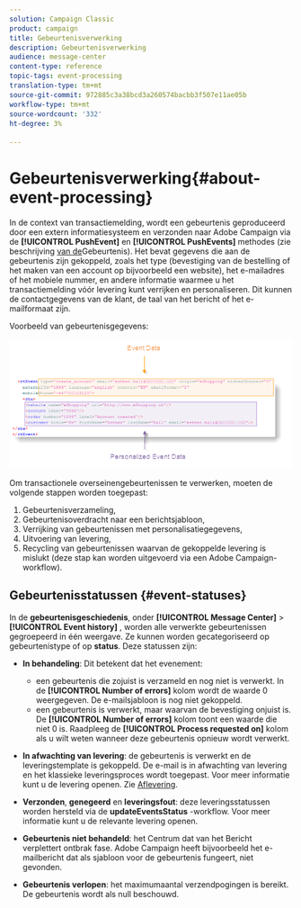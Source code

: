 ```yaml
---
solution: Campaign Classic
product: campaign
title: Gebeurtenisverwerking
description: Gebeurtenisverwerking
audience: message-center
content-type: reference
topic-tags: event-processing
translation-type: tm+mt
source-git-commit: 972885c3a38bcd3a260574bacbb3f507e11ae05b
workflow-type: tm+mt
source-wordcount: '332'
ht-degree: 3%

---
```



# Gebeurtenisverwerking{#about-event-processing}

In de context van transactiemelding, wordt een gebeurtenis geproduceerd door een extern informatiesysteem en verzonden naar Adobe Campaign via de **[!UICONTROL PushEvent]** en **[!UICONTROL PushEvents]** methodes (zie beschrijving [van de](../../message-center/using/event-description.md)Gebeurtenis). Het bevat gegevens die aan de gebeurtenis zijn gekoppeld, zoals het type (bevestiging van de bestelling of het maken van een account op bijvoorbeeld een website), het e-mailadres of het mobiele nummer, en andere informatie waarmee u het transactiemelding vóór levering kunt verrijken en personaliseren. Dit kunnen de contactgegevens van de klant, de taal van het bericht of het e-mailformaat zijn.

Voorbeeld van gebeurtenisgegevens:

![](assets/messagecenter_events_request_001.png)

Om transactionele overseinengebeurtenissen te verwerken, moeten de volgende stappen worden toegepast:

1. Gebeurtenisverzameling,
1. Gebeurtenisoverdracht naar een berichtsjabloon,
1. Verrijking van gebeurtenissen met personalisatiegegevens,
1. Uitvoering van levering,
1. Recycling van gebeurtenissen waarvan de gekoppelde levering is mislukt (deze stap kan worden uitgevoerd via een Adobe Campaign-workflow).

## Gebeurtenisstatussen {#event-statuses}

In de **gebeurtenisgeschiedenis**, onder **[!UICONTROL Message Center]** > **[!UICONTROL Event history]** , worden alle verwerkte gebeurtenissen gegroepeerd in één weergave. Ze kunnen worden gecategoriseerd op gebeurtenistype of op **status**. Deze statussen zijn:

* **In behandeling**: Dit betekent dat het evenement:

   * een gebeurtenis die zojuist is verzameld en nog niet is verwerkt. In de **[!UICONTROL Number of errors]** kolom wordt de waarde 0 weergegeven. De e-mailsjabloon is nog niet gekoppeld.
   * een gebeurtenis is verwerkt, maar waarvan de bevestiging onjuist is. De **[!UICONTROL Number of errors]** kolom toont een waarde die niet 0 is. Raadpleeg de **[!UICONTROL Process requested on]** kolom als u wilt weten wanneer deze gebeurtenis opnieuw wordt verwerkt.

* **In afwachting van levering**: de gebeurtenis is verwerkt en de leveringstemplate is gekoppeld. De e-mail is in afwachting van levering en het klassieke leveringsproces wordt toegepast. Voor meer informatie kunt u de levering openen. Zie [Aflevering](../../delivery/using/about-message-tracking.md).
* **Verzonden**, **genegeerd** en **leveringsfout**: deze leveringsstatussen worden hersteld via de **updateEventsStatus** -workflow. Voor meer informatie kunt u de relevante levering openen.
* **Gebeurtenis niet behandeld**: het Centrum dat van het Bericht verplettert ontbrak fase. Adobe Campaign heeft bijvoorbeeld het e-mailbericht dat als sjabloon voor de gebeurtenis fungeert, niet gevonden.
* **Gebeurtenis verlopen**: het maximumaantal verzendpogingen is bereikt. De gebeurtenis wordt als null beschouwd.
